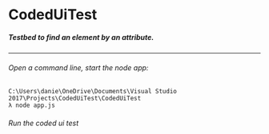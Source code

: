 ﻿# CodedUiTest

##### Testbed to find an element by an attribute.

---
###### Open a command line, start the node app:
```
C:\Users\danie\OneDrive\Documents\Visual Studio 2017\Projects\CodedUiTest\CodedUiTest
λ node app.js
```
###### Run the coded ui test

